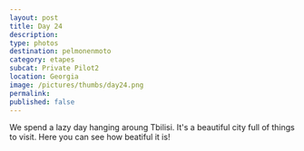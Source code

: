 ```yaml
---
layout: post
title: Day 24
description: 
type: photos
destination: pelmonenmoto
category: etapes
subcat: Private Pilot2
location: Georgia
image: /pictures/thumbs/day24.png
permalink: 
published: false
---
```


We spend a lazy day hanging aroung Tbilisi. It's a beautiful city full of things to visit. Here you can see how beatiful it is!